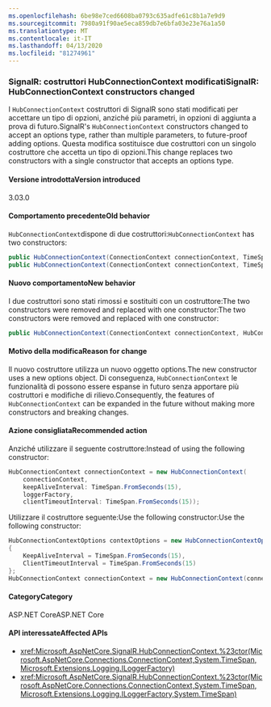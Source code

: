 ```yaml
---
ms.openlocfilehash: 6be98e7ced6608ba0793c635adfe61c8b1a7e9d9
ms.sourcegitcommit: 7980a91f90ae5eca859db7e6bfa03e23e76a1a50
ms.translationtype: MT
ms.contentlocale: it-IT
ms.lasthandoff: 04/13/2020
ms.locfileid: "81274961"
---
```

### <a name="signalr-hubconnectioncontext-constructors-changed"></a><span data-ttu-id="4bd77-101">SignalR: costruttori HubConnectionContext modificati</span><span class="sxs-lookup"><span data-stu-id="4bd77-101">SignalR: HubConnectionContext constructors changed</span></span>

<span data-ttu-id="4bd77-102">I `HubConnectionContext` costruttori di SignalR sono stati modificati per accettare un tipo di opzioni, anziché più parametri, in opzioni di aggiunta a prova di futuro.</span><span class="sxs-lookup"><span data-stu-id="4bd77-102">SignalR's `HubConnectionContext` constructors changed to accept an options type, rather than multiple parameters, to future-proof adding options.</span></span> <span data-ttu-id="4bd77-103">Questa modifica sostituisce due costruttori con un singolo costruttore che accetta un tipo di opzioni.</span><span class="sxs-lookup"><span data-stu-id="4bd77-103">This change replaces two constructors with a single constructor that accepts an options type.</span></span>

#### <a name="version-introduced"></a><span data-ttu-id="4bd77-104">Versione introdotta</span><span class="sxs-lookup"><span data-stu-id="4bd77-104">Version introduced</span></span>

<span data-ttu-id="4bd77-105">3.0</span><span class="sxs-lookup"><span data-stu-id="4bd77-105">3.0</span></span>

#### <a name="old-behavior"></a><span data-ttu-id="4bd77-106">Comportamento precedente</span><span class="sxs-lookup"><span data-stu-id="4bd77-106">Old behavior</span></span>

<span data-ttu-id="4bd77-107">`HubConnectionContext`dispone di due costruttori:</span><span class="sxs-lookup"><span data-stu-id="4bd77-107">`HubConnectionContext` has two constructors:</span></span>

```csharp
public HubConnectionContext(ConnectionContext connectionContext, TimeSpan keepAliveInterval, ILoggerFactory loggerFactory);
public HubConnectionContext(ConnectionContext connectionContext, TimeSpan keepAliveInterval, ILoggerFactory loggerFactory, TimeSpan clientTimeoutInterval);
```

#### <a name="new-behavior"></a><span data-ttu-id="4bd77-108">Nuovo comportamento</span><span class="sxs-lookup"><span data-stu-id="4bd77-108">New behavior</span></span>

<span data-ttu-id="4bd77-109">I due costruttori sono stati rimossi e sostituiti con un costruttore:The two constructors were removed and replaced with one constructor:</span><span class="sxs-lookup"><span data-stu-id="4bd77-109">The two constructors were removed and replaced with one constructor:</span></span>

```csharp
public HubConnectionContext(ConnectionContext connectionContext, HubConnectionContextOptions contextOptions, ILoggerFactory loggerFactory)
```

#### <a name="reason-for-change"></a><span data-ttu-id="4bd77-110">Motivo della modifica</span><span class="sxs-lookup"><span data-stu-id="4bd77-110">Reason for change</span></span>

<span data-ttu-id="4bd77-111">Il nuovo costruttore utilizza un nuovo oggetto options.</span><span class="sxs-lookup"><span data-stu-id="4bd77-111">The new constructor uses a new options object.</span></span> <span data-ttu-id="4bd77-112">Di conseguenza, `HubConnectionContext` le funzionalità di possono essere espanse in futuro senza apportare più costruttori e modifiche di rilievo.</span><span class="sxs-lookup"><span data-stu-id="4bd77-112">Consequently, the features of `HubConnectionContext` can be expanded in the future without making more constructors and breaking changes.</span></span>

#### <a name="recommended-action"></a><span data-ttu-id="4bd77-113">Azione consigliata</span><span class="sxs-lookup"><span data-stu-id="4bd77-113">Recommended action</span></span>

<span data-ttu-id="4bd77-114">Anziché utilizzare il seguente costruttore:</span><span class="sxs-lookup"><span data-stu-id="4bd77-114">Instead of using the following constructor:</span></span>

```csharp
HubConnectionContext connectionContext = new HubConnectionContext(
    connectionContext,
    keepAliveInterval: TimeSpan.FromSeconds(15),
    loggerFactory,
    clientTimeoutInterval: TimeSpan.FromSeconds(15));
```

<span data-ttu-id="4bd77-115">Utilizzare il costruttore seguente:Use the following constructor:</span><span class="sxs-lookup"><span data-stu-id="4bd77-115">Use the following constructor:</span></span>

```csharp
HubConnectionContextOptions contextOptions = new HubConnectionContextOptions()
{
    KeepAliveInterval = TimeSpan.FromSeconds(15),
    ClientTimeoutInterval = TimeSpan.FromSeconds(15)
};
HubConnectionContext connectionContext = new HubConnectionContext(connectionContext, contextOptions, loggerFactory);
```

#### <a name="category"></a><span data-ttu-id="4bd77-116">Category</span><span class="sxs-lookup"><span data-stu-id="4bd77-116">Category</span></span>

<span data-ttu-id="4bd77-117">ASP.NET Core</span><span class="sxs-lookup"><span data-stu-id="4bd77-117">ASP.NET Core</span></span>

#### <a name="affected-apis"></a><span data-ttu-id="4bd77-118">API interessate</span><span class="sxs-lookup"><span data-stu-id="4bd77-118">Affected APIs</span></span>

- <xref:Microsoft.AspNetCore.SignalR.HubConnectionContext.%23ctor(Microsoft.AspNetCore.Connections.ConnectionContext,System.TimeSpan,Microsoft.Extensions.Logging.ILoggerFactory)>
- <xref:Microsoft.AspNetCore.SignalR.HubConnectionContext.%23ctor(Microsoft.AspNetCore.Connections.ConnectionContext,System.TimeSpan,Microsoft.Extensions.Logging.ILoggerFactory,System.TimeSpan)>

<!--

#### Affected APIs

- `M:Microsoft.AspNetCore.SignalR.HubConnectionContext.#ctor(Microsoft.AspNetCore.Connections.ConnectionContext,System.TimeSpan,Microsoft.Extensions.Logging.ILoggerFactory)`
- `M:Microsoft.AspNetCore.SignalR.HubConnectionContext.#ctor(Microsoft.AspNetCore.Connections.ConnectionContext,System.TimeSpan,Microsoft.Extensions.Logging.ILoggerFactory,System.TimeSpan)`

-->

